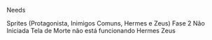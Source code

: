 Needs

Sprites (Protagonista, Inimigos Comuns, Hermes e Zeus)
Fase 2 Não Iniciada
Tela de Morte não está funcionando
Hermes
Zeus
